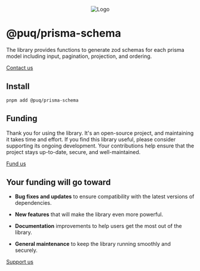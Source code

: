 <p align="center">
  <img src="https://beemood.github.io/libs/prisma-schema/assets/favicon.png" alt="Logo" />
</p>

# @puq/prisma-schema

The library provides functions to generate zod schemas for each prisma model including input, pagination, projection, and ordering.



[Contact us](mailto:robert.brightline+prisma-schema@gmail.com?subject=@puq/prisma-schema)

## Install

`pnpm add @puq/prisma-schema`

## Funding

Thank you for using the library. It's an open-source project, and maintaining it takes time and effort. If you find this library useful, please consider supporting its ongoing development. Your contributions help ensure that the project stays up-to-date, secure, and well-maintained.

[Fund us](https://cash.app/$puqlib)

## Your funding will go toward

- **Bug fixes and updates** to ensure compatibility with the latest versions of dependencies.

- **New features** that will make the library even more powerful.

- **Documentation** improvements to help users get the most out of the library.

- **General maintenance** to keep the library running smoothly and securely.

[Support us](https://cash.app/$puqlib)
